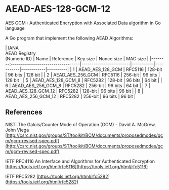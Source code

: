 # AEAD-AES-128-GCM-12
AES GCM : Authenticated Encryption with Associated Data algorithm in Go language

A Go program that implement the following AEAD Algorithms:

| IANA <br> AEAD Registry <br> (Numeric ID) |           Name         | Reference | Key size  | Nonce size | MAC size |
|--------:----------------------------------|------------------------|-----------|-----------|------------|----------|
|        1        |   AEAD_AES_128_GCM     |   RFC5116 | 128-bit   | 96 bits    | 128 bit  |
|        2        |   AEAD_AES_256_GCM     |   RFC5116 | 256-bit   | 96 bits    | 128 bit  |
|        5        |   AEAD_AES_128_GCM_8   |   RFC5282 | 128-bit   | 96 bits    | 64 bit   |
|        6        |   AEAD_AES_256_GCM_8   |   RFC5282 | 256-bit   | 96 bits    | 64 bit   |
|        7        |   AEAD_AES_128_GCM_12  |   RFC5282 | 128-bit   | 96 bits    | 96 bit   |
|        8        |   AEAD_AES_256_GCM_12  |   RFC5282 | 256-bit   | 96 bits    | 96 bit   |

## References

NIST: The Galois/Counter Mode of Operation (GCM) - David A. McGrew, John Viega
[http://csrc.nist.gov/groups/ST/toolkit/BCM/documents/proposedmodes/gcm/gcm-revised-spec.pdf](http://csrc.nist.gov/groups/ST/toolkit/BCM/documents/proposedmodes/gcm/gcm-revised-spec.pdf)

IETF RFC4116 An Interface and Algorithms for Authenticated Encryption
[https://tools.ietf.org/html/rfc5116](https://tools.ietf.org/html/rfc5116)

IETF RFC5282
[https://tools.ietf.org/html/rfc5282](https://tools.ietf.org/html/rfc5282)



